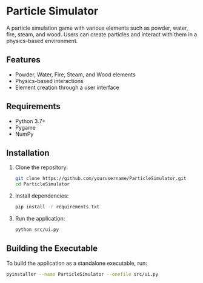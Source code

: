 # Particle Simulator   
        
A particle simulation game with various elements such as powder, water, fire, steam, and wood. Users can create particles and interact with them in a physics-based environment.                 
   
## Features                           
                  
- Powder, Water, Fire, Steam, and Wood elements        
- Physics-based interactions           
- Element creation through a user interface
    
## Requirements

- Python 3.7+
- Pygame
- NumPy

## Installation

1. Clone the repository:
    ```bash
    git clone https://github.com/yourusername/ParticleSimulator.git
    cd ParticleSimulator
    ```

2. Install dependencies:
    ```bash
    pip install -r requirements.txt
    ```

3. Run the application:
    ```bash
    python src/ui.py
    ```

## Building the Executable

To build the application as a standalone executable, run:
```bash
pyinstaller --name ParticleSimulator --onefile src/ui.py
